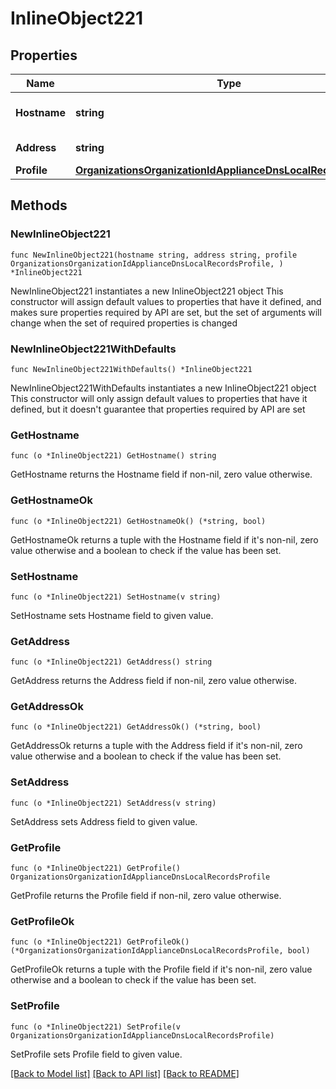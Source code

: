 # InlineObject221

## Properties

Name | Type | Description | Notes
------------ | ------------- | ------------- | -------------
**Hostname** | **string** | Hostname for the DNS record | 
**Address** | **string** | IP for the DNS record | 
**Profile** | [**OrganizationsOrganizationIdApplianceDnsLocalRecordsProfile**](OrganizationsOrganizationIdApplianceDnsLocalRecordsProfile.md) |  | 

## Methods

### NewInlineObject221

`func NewInlineObject221(hostname string, address string, profile OrganizationsOrganizationIdApplianceDnsLocalRecordsProfile, ) *InlineObject221`

NewInlineObject221 instantiates a new InlineObject221 object
This constructor will assign default values to properties that have it defined,
and makes sure properties required by API are set, but the set of arguments
will change when the set of required properties is changed

### NewInlineObject221WithDefaults

`func NewInlineObject221WithDefaults() *InlineObject221`

NewInlineObject221WithDefaults instantiates a new InlineObject221 object
This constructor will only assign default values to properties that have it defined,
but it doesn't guarantee that properties required by API are set

### GetHostname

`func (o *InlineObject221) GetHostname() string`

GetHostname returns the Hostname field if non-nil, zero value otherwise.

### GetHostnameOk

`func (o *InlineObject221) GetHostnameOk() (*string, bool)`

GetHostnameOk returns a tuple with the Hostname field if it's non-nil, zero value otherwise
and a boolean to check if the value has been set.

### SetHostname

`func (o *InlineObject221) SetHostname(v string)`

SetHostname sets Hostname field to given value.


### GetAddress

`func (o *InlineObject221) GetAddress() string`

GetAddress returns the Address field if non-nil, zero value otherwise.

### GetAddressOk

`func (o *InlineObject221) GetAddressOk() (*string, bool)`

GetAddressOk returns a tuple with the Address field if it's non-nil, zero value otherwise
and a boolean to check if the value has been set.

### SetAddress

`func (o *InlineObject221) SetAddress(v string)`

SetAddress sets Address field to given value.


### GetProfile

`func (o *InlineObject221) GetProfile() OrganizationsOrganizationIdApplianceDnsLocalRecordsProfile`

GetProfile returns the Profile field if non-nil, zero value otherwise.

### GetProfileOk

`func (o *InlineObject221) GetProfileOk() (*OrganizationsOrganizationIdApplianceDnsLocalRecordsProfile, bool)`

GetProfileOk returns a tuple with the Profile field if it's non-nil, zero value otherwise
and a boolean to check if the value has been set.

### SetProfile

`func (o *InlineObject221) SetProfile(v OrganizationsOrganizationIdApplianceDnsLocalRecordsProfile)`

SetProfile sets Profile field to given value.



[[Back to Model list]](../README.md#documentation-for-models) [[Back to API list]](../README.md#documentation-for-api-endpoints) [[Back to README]](../README.md)


